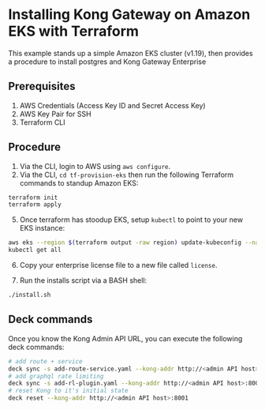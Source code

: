 Installing Kong Gateway on Amazon EKS with Terraform
===========================================================

This example stands up a simple Amazon EKS cluster (v1.19), then provides a procedure to install postgres and Kong Gateway Enterprise

## Prerequisites
1. AWS Credentials (Access Key ID and Secret Access Key)
2. AWS Key Pair for SSH
3. Terraform CLI

## Procedure

1. Via the CLI, login to AWS using `aws configure`.
2. Via the CLI, `cd tf-provision-eks` then run the following Terraform commands to standup Amazon EKS:

```bash
terraform init
terraform apply
```

5. Once terraform has stoodup EKS, setup `kubectl` to point to your new EKS instance:

```bash
aws eks --region $(terraform output -raw region) update-kubeconfig --name $(terraform output -raw cluster_name)
kubectl get all
```

6. Copy your enterprise license file to a new file called `license`.

7. Run the installs script via a BASH shell:

```bash
./install.sh
```

## Deck commands

Once you know the Kong Admin API URL, you can execute the following deck commands:

```bash
# add route + service
deck sync -s add-route-service.yaml --kong-addr http://<admin API host>:8001
# add graphql rate limiting
deck sync -s add-rl-plugin.yaml --kong-addr http://<admin API host>:8001
# reset Kong to it's initial state
deck reset --kong-addr http://<admin API host>:8001
```
